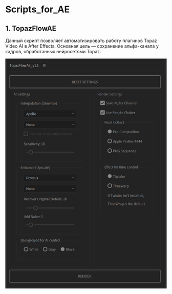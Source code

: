# Scripts_for_AE
## 1. TopazFlowAE
Данный скрипт позволяет автоматизировать работу плагинов Topaz Video AI в After Effects.
Основная цель — сохранение альфа-канала у кадров, обработанных нейросетями Topaz.

![TopazFlowAE](https://github.com/Maxim-Dey/Scripts_for_AE/blob/main/TopazFlowAE/TopazFlowAE_Resource/UI_TopazFlowAE.png)
